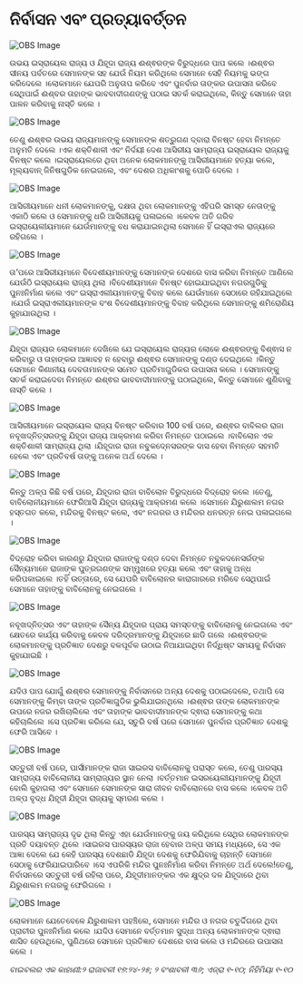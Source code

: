 # ନିର୍ବାସନ ଏବଂ ପ୍ରତ୍ୟାବର୍ତ୍ତନ

![OBS Image](https://cdn.door43.org/obs/jpg/360px/obs-en-20-01.jpg)

ଉଭୟ ଇସ୍ରାୟେଲ ରାଜ୍ୟ ଓ ଯିହୂଦା ରାଜ୍ୟ ଈଶ୍ଵରଙ୍କ ବିରୁଦ୍ଧରେ ପାପ କଲେ ।ଈଶ୍ଵର ସୀନୟ ପର୍ବତରେ ସେମାନଙ୍କ ସହ ଯେଉଁ ନିୟମ କରିଥିଲେ ସେମାନେ ସେହି ନିୟମକୁ ଭଙ୍ଗ କରିଦେଲେ ।ଲୋକମାନେ ଯେପରି ଅନୁତାପ କରିବେ ଏବଂ ପୁନର୍ବାର ତାଙ୍କର ଉପାସନା କରିବେ ସେଥିପାଇଁ ଈଶ୍ବର ତାହାଙ୍କ ଭାବବାଦୀଗଣଙ୍କୁ ପଠାଇ ସତର୍କ କରାଇଥିଲେ, କିନ୍ତୁ ସେମାନେ ତାହା ପାଳନ କରିବାକୁ ନାସ୍ତି କଲେ ।

![OBS Image](https://cdn.door43.org/obs/jpg/360px/obs-en-20-02.jpg)

ତେଣୁ ଈଶ୍ଵର ଉଭୟ ରାଜ୍ୟମାନଙ୍କୁ ସେମାନଙ୍କ ଶତ୍ରୁଗଣ ଦ୍ବାରା ବିନଷ୍ଟ ହେବା ନିମନ୍ତେ ଅନୁମତି  ଦେଲେ ।ଏକ ଶକ୍ତିଶାଳୀ ଏବଂ ନିର୍ଦୟୀ ଦେଶ ଆସିରୀୟ ସାମ୍ରାଜ୍ୟ ଇସ୍ରାୟେଲ ରାଜ୍ୟକୁ ବିନଷ୍ଟ କଲେ ।ଇସ୍ରାୟେଲରେ ଥିବା ଅନେକ ଲୋକମାନଙ୍କୁ ଆସିରୀୟମାନେ ହତ୍ୟା କଲେ, ମୂଲ୍ୟବାନ୍ ଜିନିଷଗୁଡିକ ନେଇଗଲେ, ଏବଂ ଦେଶର ଅଧିକାଂଶକୁ ପୋଡି ଦେଲେ ।

![OBS Image](https://cdn.door43.org/obs/jpg/360px/obs-en-20-03.jpg)

ଆସିରୀୟମାନେ ଧନୀ ଲୋକମାନଙ୍କୁ, ଦକ୍ଷତା ଥିବା ଲୋକମାନଙ୍କୁ ଏହିପରି ସମସ୍ତ ନେତାଙ୍କୁ ଏକାଠି କଲେ ଓ ସେମାନଙ୍କୁ ଧରି ଆସିରୀୟକୁ ପଳାଇଲେ ।କେବଳ ଅତି ଗରିବ ଇସ୍ରାୟେଲୀୟମାନେ ଯେଉଁମାନଙ୍କୁ ବଧ କରାଯାଇନଥିଲା ସେମାନେ ହିଁ ଇସ୍ରାଏଲ ରାଜ୍ୟରେ ରହିଗଲେ ।

![OBS Image](https://cdn.door43.org/obs/jpg/360px/obs-en-20-04.jpg)

ତା’ପରେ ଆସିରୀୟମାନେ ବିଦେଶୀୟମାନଙ୍କୁ ସେମାନଙ୍କ ଦେଶରେ ବାସ କରିବା ନିମନ୍ତେ ଆଣିଲେ ଯେଉଁଠି ଇସ୍ରାୟେଲ ରାଜ୍ୟ ଥିଲା ।ବିଦେଶୀୟମାନେ ବିନଷ୍ଟ ହୋଇଯାଇଥିବା ନଗରଗୁଡିକୁ ପୁନଃନିର୍ମାଣ କଲେ ଏବଂ ଇସ୍ରାଏଲୀୟମାନଙ୍କୁ ବିବାହ କଲେ ଯେଉଁମାନେ ସେଠାରେ ରହିଯାଇଥିଲେ ।ଯେଉଁ ଇସ୍ରାଏଲୀୟମାନଙ୍କ ବଂଶ ବିଦେଶୀୟମାନଙ୍କୁ ବିବାହ କରିଥିଲେ ସେମାନଙ୍କୁ ଶମିରୋଣିୟ କୁହାଯାଉଥିଲା ।

![OBS Image](https://cdn.door43.org/obs/jpg/360px/obs-en-20-05.jpg)

ଯିହୂଦା ରାଜ୍ୟର ଲୋକମାନେ ଦେଖିଲେ ଯେ ଇସ୍ରାୟେଲ ରାଜ୍ୟର ଲୋକେ ଈଶ୍ଵରଙ୍କୁ ବିଶ୍ଵାସ ନ କରିବାରୁ ଓ ତାହାଙ୍କର ଆଜ୍ଞାବହ ନ ହେବାରୁ ଈଶ୍ଵର ସେମାନଙ୍କୁ ଦଣ୍ଡ ଦେଇଥିଲେ ।କିନ୍ତୁ ସେମାନେ କିଣାନୀୟ ଦେବତାମାନଙ୍କ ସମେତ ପ୍ରତିମାଗୁଡିକର ଉପାସନା କଲେ । ସେମାନଙ୍କୁ ସତର୍କ କରାଇଦେବା ନିମନ୍ତେ ଈଶ୍ଵର ଭାବବାଦୀମାନଙ୍କୁ ପଠାଇଥିଲେ, କିନ୍ତୁ ସେମାନେ ଶୁଣିବାକୁ ନାସ୍ତି କଲେ ।

![OBS Image](https://cdn.door43.org/obs/jpg/360px/obs-en-20-06.jpg)

ଆସିରୀୟମାନେ ଇସ୍ରାୟେଲ ରାଜ୍ୟ ବିନଷ୍ଟ କରିବାର 100 ବର୍ଷ ପରେ, ଈଶ୍ଵର ବାବିଲର ରାଜା ନବୂଖଦ୍‍ନିତ୍ସରଙ୍କୁ ଯିହୂଦା ରାଜ୍ୟ ଆକ୍ରମଣ କରିବା ନିମନ୍ତେ ପଠାଇଲେ ।ବାବିଲୋନ ଏକ ଶକ୍ତିଶାଳୀ ସାମ୍ରାଜ୍ୟ ଥିଲା ।ଯିହୂଦାର ରାଜା ନବୁକଦ୍‍ନେସରଙ୍କ ଦାସ ହେବା ନିମନ୍ତେ ସହମତି ହେଲେ ଏବଂ ପ୍ରତିବର୍ଷ ତାଙ୍କୁ ଅନେକ ଅର୍ଥ ଦେଲେ ।

![OBS Image](https://cdn.door43.org/obs/jpg/360px/obs-en-20-07.jpg)

କିନ୍ତୁ ଅଳ୍ପ କିଛି ବର୍ଷ ପରେ, ଯିହୂଦାର ରାଜା ବାବିଲୋନ ବିରୁଦ୍ଧରେ ବିଦ୍ରୋହ କଲେ ।ତେଣୁ, ବାବିଲୋନୀୟମାନେ ଫେରିଆସି ଯିହୂଦା ରାଜ୍ୟକୁ ଆକ୍ରମଣ କଲେ ।ସେମାନେ ଯିରୁଶାଲମ ନଗର ହସ୍ତଗତ କଲେ, ମନ୍ଦିରକୁ ବିନଷ୍ଟ କଲେ, ଏବଂ ନଗରର ଓ ମନ୍ଦିରର ଧନରତ୍ନ ନେଇ ପଳାଇଗଲେ ।

![OBS Image](https://cdn.door43.org/obs/jpg/360px/obs-en-20-08.jpg)

ବିଦ୍ରୋହ କରିବା କାରଣରୁ ଯିହୂଦାର ରାଜାଙ୍କୁ ଦଣ୍ଡ ଦେବା ନିମନ୍ତେ ନବୁକଦନେସର୍ରଙ୍କ ସୈନ୍ୟମାନେ ରାଜାଙ୍କ ପୁତ୍ରଗଣଙ୍କ ସମ୍ମୁଖରେ ହତ୍ୟା କଲେ ଏବଂ ତାହାକୁ ଅନ୍ଧ କରିପକାଇଲେ ।ତହିଁ ଉତ୍ତାରେ, ସେ ଯେପରି ବାବିଲୋନର କାରାଗାରରେ ମରିବେ ସେଥିପାଇଁ ସେମାନେ ତାହାଙ୍କୁ ବାବିଲୋନକୁ ନେଇଗଲେ ।

![OBS Image](https://cdn.door43.org/obs/jpg/360px/obs-en-20-09.jpg)

ନବୂଖଦ୍‍ନିତ୍ସର ଏବଂ ତାହାଙ୍କ ସୈନ୍ୟ ଯିହୂଦାର ପ୍ରାୟ ସମସ୍ତଙ୍କୁ ବାବିଲୋନକୁ ନେଇଗଲେ ଏବଂ କ୍ଷେତରେ କାର୍ଯ୍ୟ କରିବାକୁ କେବଳ ଦରିଦ୍ରମାନଙ୍କୁ ଯିହୂଦାରେ ଛାଡି ଗଲେ ।ଈଶ୍ଵରଙ୍କ ଲୋକମାନଙ୍କୁ ପ୍ରତିଜ୍ଞାତ ଦେଶରୁ ବଳପୂର୍ବକ ଉଠାଇ ନିଆଯାଇଥିବା ନିର୍ଦ୍ଧିଷ୍ଟ ସମୟକୁ ନିର୍ବାସନ କୁହାଯାଇଛି ।

![OBS Image](https://cdn.door43.org/obs/jpg/360px/obs-en-20-10.jpg)

ଯଦିଓ ପାପ ଯୋଗୁଁ ଈଶ୍ଵର ସେମାନଙ୍କୁ ନିର୍ବାସନରେ ଅନ୍ୟ ଦେଶକୁ ପଠାଇଦେଲେ, ତଥାପି ସେ ସେମାନଙ୍କୁ କିମ୍ବା ତାଙ୍କ ପ୍ରତିଜ୍ଞାଗୁଡିକ ଭୁଲିଯାଇନଥିଲେ ।ଈଶ୍ଵର ତାଙ୍କ ଲୋକମାନଙ୍କ ଉପରେ ନଜର ରଖିଚାଲିଲେ ଏବଂ ତାହାଙ୍କ ଭାବବାଦୀମାନଙ୍କ ଦ୍ଵାରା  ସେମାନଙ୍କୁ କଥା କହିଚାଲିଲେ ।ସେ ପ୍ରତିଜ୍ଞା କରିଲେ ଯେ, ସତୁରି ବର୍ଷ ପରେ ସେମାନେ ପୁନର୍ବାର ପ୍ରତିଜ୍ଞାତ ଦେଶକୁ ଫେରି ଆସିବେ ।

![OBS Image](https://cdn.door43.org/obs/jpg/360px/obs-en-20-11.jpg)

ସତ୍ତୁରୀ ବର୍ଷ ପରେ, ପାର୍ସୀମାନଙ୍କ ରାଜା ସାଇରସ ବାବିଲୋନକୁ ପରାସ୍ତ କଲେ, ତେଣୁ ପାରସ୍ୟ ସାମ୍ରାଜ୍ୟ ବାବିଲୋନୀୟ ସାମ୍ରାଜ୍ୟର ସ୍ଥାନ ନେଲା ।ବର୍ତ୍ତମାନ ଇସରୟେଲୀୟମାନଙ୍କୁ ଯିହୂଦୀ ବୋଲି କୁହାଗଲା ଏବଂ ସେମାନେ ସେମାନଙ୍କ ସାରା ଜୀବନ ବାବିଲୋନରେ ବାସ କଲେ ।କେବଳ ଅତି ଅଳ୍ପ ବୃଦ୍ଧ ଯିହୂଦୀ ଯିହୂଦା ରାଜ୍ୟକୁ ସ୍ମରଣ କଲେ ।

![OBS Image](https://cdn.door43.org/obs/jpg/360px/obs-en-20-12.jpg)

ପାରସ୍ୟ ସାମ୍ରାଜ୍ୟ ଦୃଢ ଥିଲା କିନ୍ତୁ ଏହା ଯେଉଁମାନଙ୍କୁ ଜୟ କରିଥିଲେ ସେଥିର ଲୋକମାନଙ୍କ ପ୍ରତି ଦୟାବନ୍ତ ଥିଲେ ।ସାଇରସ ପାରସ୍ୟର ରାଜା ହେବାର ଅଳ୍ପ ସମୟ ମଧ୍ୟରେ, ସେ ଏକ ଆଜ୍ଞା ଦେଲେ ଯେ କେହି ପାରସ୍ୟ ଦେଶଛାଡି ଯିହୂଦା ଦେଶକୁ ଫେରିଯିବାକୁ ଚାହାନ୍ତି ସେମାନେ ସେଠାକୁ ଫେରିଯାଇପାରିବେ ।ସେ ଏପରିକି ମନ୍ଦିର ପୁନଃନିର୍ମାଣ କରିବା ନିମନ୍ତେ ଅର୍ଥ ଦେଲେ!ତେଣୁ, ନିର୍ବାସନରେ ସତ୍ତୁରୀ ବର୍ଷ ରହିଲା ପରେ, ଯିହୂଦୀମାନଙ୍କର ଏକ କ୍ଷୁଦ୍ର ଦଳ ଯିହୂଦାରେ ଥିବା ଯିରୁଶାଲମ ନଗରକୁ ଫେରିଗଲେ ।

![OBS Image](https://cdn.door43.org/obs/jpg/360px/obs-en-20-13.jpg)

ଲୋକମାନେ ଯେତେବେଳେ ଯିରୁଶାଲମ ପହଞ୍ଚିଲେ, ସେମାନେ ମନ୍ଦିର ଓ ନଗର ଚତୁର୍ଦ୍ଦିଗରେ ଥିବା ପ୍ରାଚୀର ପୁନଃନିର୍ମାଣ କଲେ ।ଯଦିଓ ସେମାନେ ବର୍ତ୍ତମାନ ସୁଦ୍ଧା ଅନ୍ୟ ଲୋକମାନଙ୍କ ଦ୍ଵାରା ଶାସିତ ହେଉଥିଲେ, ପୁଣିଥରେ ସେମାନେ ପ୍ରତିଜ୍ଞାତ ଦେଶରେ ବାସ କଲେ ଓ ମନ୍ଦିରରେ ଉପାସନା କଲେ ।

_ବାଇବଲର ଏକ କାହାଣୀ:୨ ରାଜାବଳୀ ୧୭:୨୪-୨୫; ୨ ବଂଶାବଳୀ ୩୬; ଏଜ୍ରା ୧-୧୦; ନିହିମିୟା ୧-୧୦_